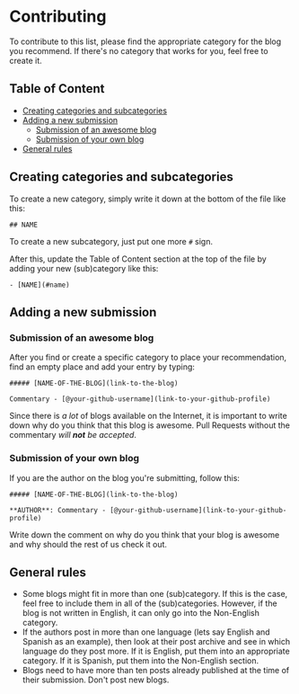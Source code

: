 # Contributing

To contribute to this list, please find the appropriate category for the blog you recommend. If there's no category that works for you, feel free to create it.

## Table of Content

- [Creating categories and subcategories](#creating-categories-and-subcategories)
- [Adding a new submission](#adding-a-new-submission)
  - [Submission of an awesome blog](#submission-of-an-awesome-blog)
  - [Submission of your own blog](#submission-of-your-own-blog)
- [General rules](#general-rules)

## Creating categories and subcategories

To create a new category, simply write it down at the bottom of the file like this:

```gfm
## NAME
```

To create a new subcategory, just put one more `#` sign.

After this, update the Table of Content section at the top of the file by adding your new (sub)category like this:

```gfm
- [NAME](#name)
```

## Adding a new submission

### Submission of an awesome blog

After you find or create a specific category to place your recommendation, find an empty place and add your entry by typing:

```gfm
##### [NAME-OF-THE-BLOG](link-to-the-blog)

Commentary - [@your-github-username](link-to-your-github-profile)
```

Since there is _a lot_ of blogs available on the Internet, it is important to write down why do you think that this blog is awesome. Pull Requests without the commentary _will **not** be accepted_.

### Submission of your own blog

If you are the author on the blog you're submitting, follow this:

```gfm
##### [NAME-OF-THE-BLOG](link-to-the-blog)

**AUTHOR**: Commentary - [@your-github-username](link-to-your-github-profile)
```

Write down the comment on why do you think that your blog is awesome and why should the rest of us check it out.

## General rules

* Some blogs might fit in more than one (sub)category. If this is the case, feel free to include them in all of the (sub)categories. However, if the blog is not written in English, it can only go into the Non-English category.
* If the authors post in more than one language (lets say English and Spanish as an example), then look at their post archive and see in which language do they post more. If it is English, put them into an appropriate category. If it is Spanish, put them into the Non-English section.
* Blogs need to have more than ten posts already published at the time of their submission. Don't post new blogs.

